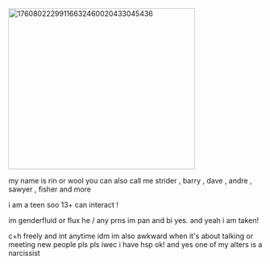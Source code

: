 <img width="370" height="320" alt="17608022299116632460020433045436" src="https://github.com/user-attachments/assets/3dcd0a0c-a92d-4340-8eb2-807f1ceb3428" />

my name is rin or wool you can also call me strider , barry , dave , andre , sawyer , fisher and more

i am a teen soo 13+ can interact !

im genderfluid or flux he / any prns im pan and bi yes. and yeah i am taken!

c+h freely and int anytime idm im also awkward when it's about talking or meeting new people pls pls iwec i have hsp ok! and yes one of my alters is a narcissist 
